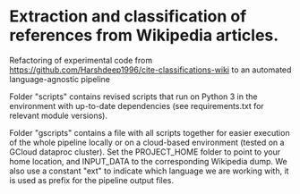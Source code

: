 # Extraction and classification of references from Wikipedia articles.

Refactoring of experimental code from https://github.com/Harshdeep1996/cite-classifications-wiki to an automated 
language-agnostic pipeline

Folder "scripts" contains revised scripts that run on Python 3 in the environment with up-to-date dependencies 
(see requirements.txt for relevant module versions). 

Folder "gscripts" contains a file with all scripts together for easier execution of the whole pipeline 
locally or on a cloud-based environment (tested on a GCloud dataproc cluster).
Set the PROJECT_HOME folder to point to your home location, and INPUT_DATA to the corresponding Wikipedia dump.
We also use a constant "ext" to indicate which language we are working with, it is used as prefix for the pipeline 
output files. 

